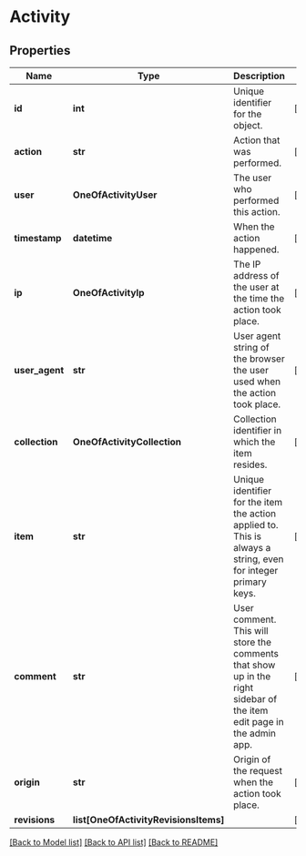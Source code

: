 # Activity

## Properties
Name | Type | Description | Notes
------------ | ------------- | ------------- | -------------
**id** | **int** | Unique identifier for the object. | [optional] 
**action** | **str** | Action that was performed. | [optional] 
**user** | **OneOfActivityUser** | The user who performed this action. | [optional] 
**timestamp** | **datetime** | When the action happened. | [optional] 
**ip** | **OneOfActivityIp** | The IP address of the user at the time the action took place. | [optional] 
**user_agent** | **str** | User agent string of the browser the user used when the action took place. | [optional] 
**collection** | **OneOfActivityCollection** | Collection identifier in which the item resides. | [optional] 
**item** | **str** | Unique identifier for the item the action applied to. This is always a string, even for integer primary keys. | [optional] 
**comment** | **str** | User comment. This will store the comments that show up in the right sidebar of the item edit page in the admin app. | [optional] 
**origin** | **str** | Origin of the request when the action took place. | [optional] 
**revisions** | **list[OneOfActivityRevisionsItems]** |  | [optional] 

[[Back to Model list]](../README.md#documentation-for-models) [[Back to API list]](../README.md#documentation-for-api-endpoints) [[Back to README]](../README.md)

